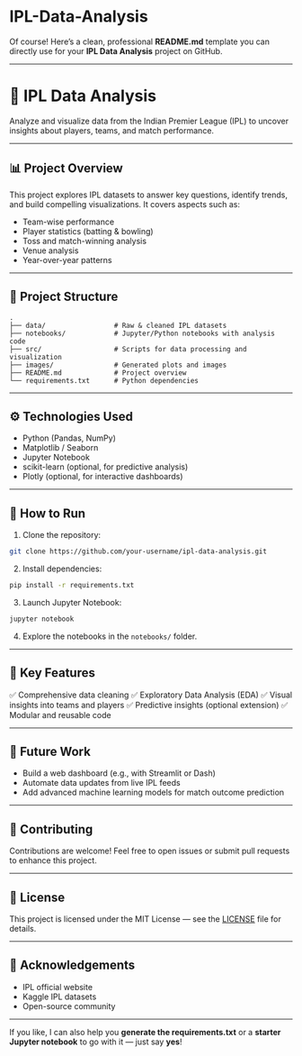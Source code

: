 # IPL-Data-Analysis
Of course! Here’s a clean, professional **README.md** template you can directly use for your **IPL Data Analysis** project on GitHub.

---

# 🏏 IPL Data Analysis

Analyze and visualize data from the Indian Premier League (IPL) to uncover insights about players, teams, and match performance.

---

## 📊 Project Overview

This project explores IPL datasets to answer key questions, identify trends, and build compelling visualizations. It covers aspects such as:

* Team-wise performance
* Player statistics (batting & bowling)
* Toss and match-winning analysis
* Venue analysis
* Year-over-year patterns

---

## 📁 Project Structure

```
.
├── data/                 # Raw & cleaned IPL datasets
├── notebooks/            # Jupyter/Python notebooks with analysis code
├── src/                  # Scripts for data processing and visualization
├── images/               # Generated plots and images
├── README.md             # Project overview
└── requirements.txt      # Python dependencies
```

---

## ⚙️ Technologies Used

* Python (Pandas, NumPy)
* Matplotlib / Seaborn
* Jupyter Notebook
* scikit-learn (optional, for predictive analysis)
* Plotly (optional, for interactive dashboards)

---

## 🚀 How to Run

1. Clone the repository:

```bash
git clone https://github.com/your-username/ipl-data-analysis.git
```

2. Install dependencies:

```bash
pip install -r requirements.txt
```

3. Launch Jupyter Notebook:

```bash
jupyter notebook
```

4. Explore the notebooks in the `notebooks/` folder.

---

## 📌 Key Features

✅ Comprehensive data cleaning
✅ Exploratory Data Analysis (EDA)
✅ Visual insights into teams and players
✅ Predictive insights (optional extension)
✅ Modular and reusable code

---

## 📝 Future Work

* Build a web dashboard (e.g., with Streamlit or Dash)
* Automate data updates from live IPL feeds
* Add advanced machine learning models for match outcome prediction

---

## 🤝 Contributing

Contributions are welcome! Feel free to open issues or submit pull requests to enhance this project.

---

## 📄 License

This project is licensed under the MIT License — see the [LICENSE](LICENSE) file for details.

---

## 🙌 Acknowledgements

* IPL official website
* Kaggle IPL datasets
* Open-source community

---

If you like, I can also help you **generate the requirements.txt** or a **starter Jupyter notebook** to go with it — just say **yes**!
